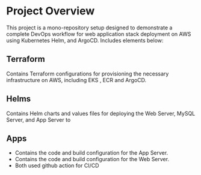 # Project Overview

This project is a mono-repository setup designed to demonstrate a complete DevOps workflow for web application stack deployment on AWS using Kubernetes Helm, and ArgoCD. Includes elements below:

## Terraform

Contains Terraform configurations for provisioning the necessary infrastructure on AWS, including EKS , ECR and ArgoCD.
  

## Helms

Contains Helm charts and values files for deploying the Web Server, MySQL Server, and App Server to 

## Apps

- Contains the code and build configuration for the App Server.
- Contains the code and build configuration for the Web Server.
- Both used github action for CI/CD